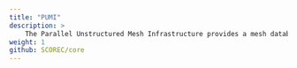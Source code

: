 ```yaml
---
title: "PUMI"
description: >
    The Parallel Unstructured Mesh Infrastructure provides a mesh database with O(1) adjaceny information and mesh adaption on CPUs.
weight: 1
github: SCOREC/core
---
```

